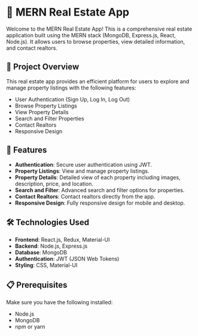 # 🏡 MERN Real Estate App

Welcome to the MERN Real Estate App! This is a comprehensive real estate application built using the MERN stack (MongoDB, Express.js, React, Node.js). It allows users to browse properties, view detailed information, and contact realtors.

## 🚀 Project Overview

This real estate app provides an efficient platform for users to explore and manage property listings with the following features:

- User Authentication (Sign Up, Log In, Log Out)
- Browse Property Listings
- View Property Details
- Search and Filter Properties
- Contact Realtors
- Responsive Design

## 🌟 Features

- **Authentication**: Secure user authentication using JWT.
- **Property Listings**: View and manage property listings.
- **Property Details**: Detailed view of each property including images, description, price, and location.
- **Search and Filter**: Advanced search and filter options for properties.
- **Contact Realtors**: Contact realtors directly from the app.
- **Responsive Design**: Fully responsive design for mobile and desktop.

## 🛠️ Technologies Used

- **Frontend**: React.js, Redux, Material-UI
- **Backend**: Node.js, Express.js
- **Database**: MongoDB
- **Authentication**: JWT (JSON Web Tokens)
- **Styling**: CSS, Material-UI

## 📋 Prerequisites

Make sure you have the following installed:

- Node.js
- MongoDB
- npm or yarn

